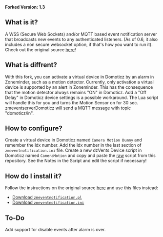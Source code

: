 **Forked Version: 1.3**

## What is it?
A WSS (Secure Web Sockets) and/or MQTT  based event notification server that broadcasts new events to any authenticated listeners.
(As of 0.6, it also includes a non secure websocket option, if that's how you want to run it). Check out the original source [here](https://github.com/pliablepixels/zmeventserver)!

## What is diffrent?
With this fork, you can activate a virtual device in Domoticz by an alarm in Zoneminder, such as a motion detector.
Currently, only activation a virtual device is supported by an alert in Zoneminder. This has the consequence that the motion detector always remains "ON" in Domoticz. Add a "Off Delay" in Domoticz device settings is a possible workaround. The Lua script will handle this for you and turns the Motion Sensor on for 30 sec.
zmeventserverDomoticz will send a MQTT message with topic "domoticz/in".

## How to configure?
Create a virtual device in Domoticz named `Camera Motion Dummy` and remember the Idx number.
Add the Idx number in the last section of `zmeventnotification.ini` file.
Create a new dzVents Device script in Domoticz named `CameraMotion` and copy and paste the [raw](https://raw.githubusercontent.com/jannnfe/zmeventserverDomoticz/master/cameramotion.lua) script from this repository.
See the Notes in the Script and edit the script if necessary!

## How do I install it?
Follow the instructions on the original source [here](https://github.com/pliablepixels/zmeventserver#06-how-do-i-install-it) and use this files instead:
* [Download `zmeventnotification.pl`](https://raw.githubusercontent.com/jannnfe/zmeventserverDomoticz/master/zmeventnotification.pl)
* [Download `zmeventnotification.ini`](https://raw.githubusercontent.com/jannnfe/zmeventserverDomoticz/master/zmeventnotification.ini)

## To-Do
Add support for disable events after alarm is over.